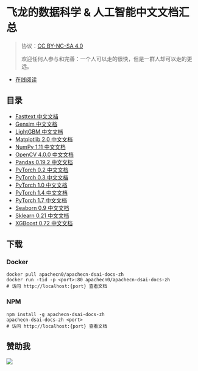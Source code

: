 # 飞龙的数据科学 &amp; 人工智能中文文档汇总

> 协议：[CC BY-NC-SA 4.0](http://creativecommons.org/licenses/by-nc-sa/4.0/)
> 
> 欢迎任何人参与和完善：一个人可以走的很快，但是一群人却可以走的更远。

* [在线阅读](https://dsaidoc.apachecn.org)
## 目录

+   [Fasttext 中文文档](doc/fasttext-doc-zh/SUMMARY.md)
+   [Gensim 中文文档](doc/gensim-doc-zh/SUMMARY.md)
+   [LightGBM 中文文档](doc/lightgbm-doc-zh/SUMMARY.md)
+   [Matplotlib 2.0 中文文档](doc/matplotlib-20-doc-zh/SUMMARY.md)
+   [NumPy 1.11 中文文档](doc/numpy-111-doc-zh/)
+   [OpenCV 4.0.0 中文文档](doc/opencv-400-doc-zh/SUMMARY.md)
+   [Pandas 0.19.2 中文文档](doc/pandas-0192-doc-zh/)
+   [PyTorch 0.2 中文文档](doc/pytorch-02-doc-zh/SUMMARY.md)
+   [PyTorch 0.3 中文文档](doc/pytorch-03-doc-zh/SUMMARY.md)
+   [PyTorch 1.0 中文文档](doc/pytorch-10-doc-zh/SUMMARY.md)
+   [PyTorch 1.4 中文文档](doc/pytorch-14-doc-zh/SUMMARY.md)
+   [PyTorch 1.7 中文文档](doc/pytorch-17-doc-zh/SUMMARY.md)
+   [Seaborn 0.9 中文文档](doc/seaborn-09-doc-zh/SUMMARY.md)
+   [Sklearn 0.21 中文文档](doc/sklearn-021-doc-zh/SUMMARY.md)
+   [XGBoost 0.72 中文文档](doc/xgboost-072-doc-zh/SUMMARY.md)

## 下载

### Docker

```
docker pull apachecn0/apachecn-dsai-docs-zh
docker run -tid -p <port>:80 apachecn0/apachecn-dsai-docs-zh
# 访问 http://localhost:{port} 查看文档
```

### NPM

```
npm install -g apachecn-dsai-docs-zh
apachecn-dsai-docs-zh <port>
# 访问 http://localhost:{port} 查看文档
```

## 赞助我

![](https://img-blog.csdnimg.cn/20200112005920729.png)
